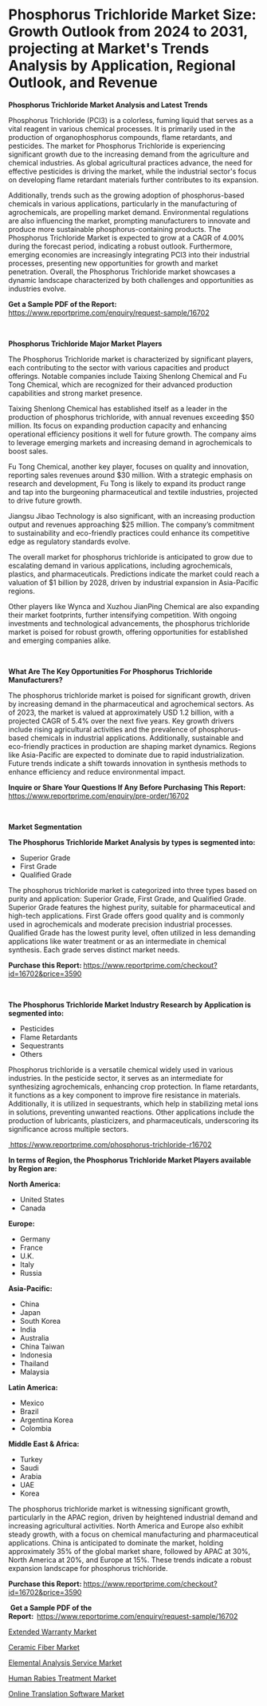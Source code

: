 <p><h1>Phosphorus Trichloride Market Size: Growth Outlook from 2024 to 2031, projecting at Market's Trends Analysis by Application, Regional Outlook, and Revenue</h1></p><p><strong>Phosphorus Trichloride Market Analysis and Latest Trends</strong></p>
<p><p>Phosphorus Trichloride (PCl3) is a colorless, fuming liquid that serves as a vital reagent in various chemical processes. It is primarily used in the production of organophosphorus compounds, flame retardants, and pesticides. The market for Phosphorus Trichloride is experiencing significant growth due to the increasing demand from the agriculture and chemical industries. As global agricultural practices advance, the need for effective pesticides is driving the market, while the industrial sector's focus on developing flame retardant materials further contributes to its expansion.</p><p>Additionally, trends such as the growing adoption of phosphorus-based chemicals in various applications, particularly in the manufacturing of agrochemicals, are propelling market demand. Environmental regulations are also influencing the market, prompting manufacturers to innovate and produce more sustainable phosphorus-containing products. The Phosphorus Trichloride Market is expected to grow at a CAGR of 4.00% during the forecast period, indicating a robust outlook. Furthermore, emerging economies are increasingly integrating PCl3 into their industrial processes, presenting new opportunities for growth and market penetration. Overall, the Phosphorus Trichloride market showcases a dynamic landscape characterized by both challenges and opportunities as industries evolve.</p></p>
<p><strong>Get a Sample PDF of the Report:&nbsp;</strong> <a href="https://www.reportprime.com/enquiry/request-sample/16702?utm_campaign=1839&utm_medium=2&utm_source=Github&utm_content=ia&utm_term=23112024&utm_id=phosphorus-trichloride">https://www.reportprime.com/enquiry/request-sample/16702</a></p>
<p>&nbsp;</p>
<p><strong>Phosphorus Trichloride Major Market Players</strong></p>
<p><p>The Phosphorus Trichloride market is characterized by significant players, each contributing to the sector with various capacities and product offerings. Notable companies include Taixing Shenlong Chemical and Fu Tong Chemical, which are recognized for their advanced production capabilities and strong market presence.</p><p>Taixing Shenlong Chemical has established itself as a leader in the production of phosphorus trichloride, with annual revenues exceeding $50 million. Its focus on expanding production capacity and enhancing operational efficiency positions it well for future growth. The company aims to leverage emerging markets and increasing demand in agrochemicals to boost sales.</p><p>Fu Tong Chemical, another key player, focuses on quality and innovation, reporting sales revenues around $30 million. With a strategic emphasis on research and development, Fu Tong is likely to expand its product range and tap into the burgeoning pharmaceutical and textile industries, projected to drive future growth.</p><p>Jiangsu Jibao Technology is also significant, with an increasing production output and revenues approaching $25 million. The company’s commitment to sustainability and eco-friendly practices could enhance its competitive edge as regulatory standards evolve.</p><p>The overall market for phosphorus trichloride is anticipated to grow due to escalating demand in various applications, including agrochemicals, plastics, and pharmaceuticals. Predictions indicate the market could reach a valuation of $1 billion by 2028, driven by industrial expansion in Asia-Pacific regions.</p><p>Other players like Wynca and Xuzhou JianPing Chemical are also expanding their market footprints, further intensifying competition. With ongoing investments and technological advancements, the phosphorus trichloride market is poised for robust growth, offering opportunities for established and emerging companies alike.</p></p>
<p>&nbsp;</p>
<p><strong>What Are The Key Opportunities For Phosphorus Trichloride Manufacturers?</strong></p>
<p><p>The phosphorus trichloride market is poised for significant growth, driven by increasing demand in the pharmaceutical and agrochemical sectors. As of 2023, the market is valued at approximately USD 1.2 billion, with a projected CAGR of 5.4% over the next five years. Key growth drivers include rising agricultural activities and the prevalence of phosphorus-based chemicals in industrial applications. Additionally, sustainable and eco-friendly practices in production are shaping market dynamics. Regions like Asia-Pacific are expected to dominate due to rapid industrialization. Future trends indicate a shift towards innovation in synthesis methods to enhance efficiency and reduce environmental impact.</p></p>
<p><strong>Inquire or Share Your Questions If Any Before Purchasing This Report:</strong> <a href="https://www.reportprime.com/enquiry/pre-order/16702?utm_campaign=1839&utm_medium=2&utm_source=Github&utm_content=ia&utm_term=23112024&utm_id=phosphorus-trichloride">https://www.reportprime.com/enquiry/pre-order/16702</a></p>
<p>&nbsp;</p>
<p><strong>Market Segmentation</strong></p>
<p><strong>The Phosphorus Trichloride Market Analysis by types is segmented into:</strong></p>
<p><ul><li>Superior Grade</li><li>First Grade</li><li>Qualified Grade</li></ul></p>
<p><p>The phosphorus trichloride market is categorized into three types based on purity and application: Superior Grade, First Grade, and Qualified Grade. Superior Grade features the highest purity, suitable for pharmaceutical and high-tech applications. First Grade offers good quality and is commonly used in agrochemicals and moderate precision industrial processes. Qualified Grade has the lowest purity level, often utilized in less demanding applications like water treatment or as an intermediate in chemical synthesis. Each grade serves distinct market needs.</p></p>
<p><strong>Purchase this Report:&nbsp;</strong><a href="https://www.reportprime.com/checkout?id=16702&price=3590&utm_campaign=1839&utm_medium=2&utm_source=Github&utm_content=ia&utm_term=23112024&utm_id=phosphorus-trichloride">https://www.reportprime.com/checkout?id=16702&price=3590</a></p>
<p>&nbsp;</p>
<p><strong>The Phosphorus Trichloride Market Industry Research by Application is segmented into:</strong></p>
<p><ul><li>Pesticides</li><li>Flame Retardants</li><li>Sequestrants</li><li>Others</li></ul></p>
<p><p>Phosphorus trichloride is a versatile chemical widely used in various industries. In the pesticide sector, it serves as an intermediate for synthesizing agrochemicals, enhancing crop protection. In flame retardants, it functions as a key component to improve fire resistance in materials. Additionally, it is utilized in sequestrants, which help in stabilizing metal ions in solutions, preventing unwanted reactions. Other applications include the production of lubricants, plasticizers, and pharmaceuticals, underscoring its significance across multiple sectors.</p></p>
<p><a href="https://www.reportprime.com/phosphorus-trichloride-r16702?utm_campaign=1839&utm_medium=2&utm_source=Github&utm_content=ia&utm_term=23112024&utm_id=phosphorus-trichloride">&nbsp;https://www.reportprime.com/phosphorus-trichloride-r16702</a></p>
<p><strong>In terms of Region, the Phosphorus Trichloride Market Players available by Region are:</strong></p>
<p>
    <p> <strong> North America: </strong>
        <ul>
            <li>United States</li>
            <li>Canada</li>
        </ul>
        </p> 
    <p> <strong> Europe: </strong>
        <ul>
            <li>Germany</li>
            <li>France</li>
            <li>U.K.</li>
            <li>Italy</li>
            <li>Russia</li>
        </ul>
        </p> 
    <p> <strong> Asia-Pacific: </strong>
        <ul>
            <li>China</li>
            <li>Japan</li>
            <li>South Korea</li>
            <li>India</li>
            <li>Australia</li>
            <li>China Taiwan</li>
            <li>Indonesia</li>
            <li>Thailand</li>
            <li>Malaysia</li>
        </ul>
        </p> 
    <p> <strong> Latin America: </strong>
        <ul>
            <li>Mexico</li>
            <li>Brazil</li>
            <li>Argentina Korea</li>
            <li>Colombia</li>
        </ul>
        </p> 
    <p> <strong> Middle East & Africa: </strong>
        <ul>
            <li>Turkey</li>
            <li>Saudi</li>
            <li>Arabia</li>
            <li>UAE</li>
            <li>Korea</li>
        </ul>
    </p>
    </p>
<p><p>The phosphorus trichloride market is witnessing significant growth, particularly in the APAC region, driven by heightened industrial demand and increasing agricultural activities. North America and Europe also exhibit steady growth, with a focus on chemical manufacturing and pharmaceutical applications. China is anticipated to dominate the market, holding approximately 35% of the global market share, followed by APAC at 30%, North America at 20%, and Europe at 15%. These trends indicate a robust expansion landscape for phosphorus trichloride.</p></p>
<p><strong>Purchase this Report: </strong><a href="https://www.reportprime.com/checkout?id=16702&price=3590&utm_campaign=1839&utm_medium=2&utm_source=Github&utm_content=ia&utm_term=23112024&utm_id=phosphorus-trichloride">https://www.reportprime.com/checkout?id=16702&price=3590</a></p>
<p>&nbsp;<strong>Get a Sample PDF of the Report:&nbsp;&nbsp;</strong><a href="https://www.reportprime.com/enquiry/request-sample/16702?utm_campaign=1839&utm_medium=2&utm_source=Github&utm_content=ia&utm_term=23112024&utm_id=phosphorus-trichloride">https://www.reportprime.com/enquiry/request-sample/16702</a></p>
<p><strong></strong></p>
<p><p><a href="https://www.linkedin.com/pulse/thorough-analysis-extended-warranty-market-itsindustrys-growth-gnv1e?utm_campaign=1839&utm_medium=2&utm_source=Github&utm_content=ia&utm_term=23112024&utm_id=phosphorus-trichloride">Extended Warranty Market</a></p><p><a href="https://github.com/sofayahoo2023/Market-Research-Report-List-6/blob/main/ceramic-fiber-market.md?utm_campaign=1839&utm_medium=2&utm_source=Github&utm_content=ia&utm_term=23112024&utm_id=phosphorus-trichloride">Ceramic Fiber Market</a></p><p><a href="https://issuu.com/reportprime-2/docs/elemental-analysis-service-market-s_b153327fd3b1f9?utm_campaign=1839&utm_medium=2&utm_source=Github&utm_content=ia&utm_term=23112024&utm_id=phosphorus-trichloride">Elemental Analysis Service Market</a></p><p><a href="https://www.linkedin.com/pulse/human-rabies-treatment-market-size-forecast-from-2024-2031-fy0kf?utm_campaign=1839&utm_medium=2&utm_source=Github&utm_content=ia&utm_term=23112024&utm_id=phosphorus-trichloride">Human Rabies Treatment Market</a></p><p><a href="https://issuu.com/reportprime-2/docs/online-translation-software-market-_3f8ef9c3883a92?utm_campaign=1839&utm_medium=2&utm_source=Github&utm_content=ia&utm_term=23112024&utm_id=phosphorus-trichloride">Online Translation Software Market</a></p></p>